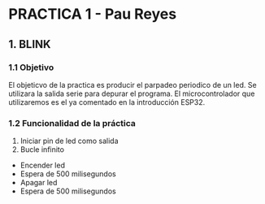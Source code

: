 # **PRACTICA 1 - Pau Reyes**
## 1. BLINK
### 1.1 Objetivo
El objeticvo de la practica es producir el parpadeo periodico de un led. Se utilizara la salida serie para depurar el programa.
El microcontrolador que utilizaremos es el ya comentado en la introducción ESP32.
### 1.2 Funcionalidad de la práctica
1. Iniciar pin de led como salida
2. Bucle infinito
  - Encender led
  - Espera de 500 milisegundos
  - Apagar led
  - Espera de 500 milisegundos
